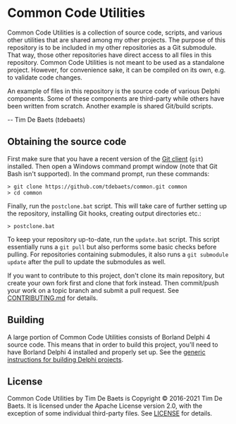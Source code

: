 Common Code Utilities
=====================

Common Code Utilities is a collection of source code, scripts, and various other utilities that are shared among my other projects. The purpose of this repository is to be included in my other repositories as a Git submodule. That way, those other repositories have direct access to all files in this repository. Common Code Utilities is not meant to be used as a standalone project. However, for convenience sake, it can be compiled on its own, e.g. to validate code changes.

An example of files in this repository is the source code of various Delphi components. Some of these components are third-party while others have been written from scratch. Another example is shared Git/build scripts.

-- Tim De Baets (tdebaets)

Obtaining the source code
-------------------------

First make sure that you have a recent version of the [Git client](https://git-scm.com/) (`git`) installed. Then open a Windows command prompt window (note that Git Bash isn't supported). In the command prompt, run these commands:
```
> git clone https://github.com/tdebaets/common.git common
> cd common
```

Finally, run the `postclone.bat` script. This will take care of further setting up the repository, installing Git hooks, creating output directories etc.:
```
> postclone.bat
```

To keep your repository up-to-date, run the `update.bat` script. This script essentially runs a `git pull` but also performs some basic checks before pulling. For repositories containing submodules, it also runs a `git submodule update` after the pull to update the submodules as well.

If you want to contribute to this project, don't clone its main repository, but create your own fork first and clone that fork instead. Then commit/push your work on a topic branch and submit a pull request. See [CONTRIBUTING.md](CONTRIBUTING.md) for details.

Building
--------

A large portion of Common Code Utilities consists of Borland Delphi 4 source code. This means that in order to build this project, you'll need to have Borland Delphi 4 installed and properly set up. See the [generic instructions for building Delphi projects](Delphi/Building.md).

License
-------

Common Code Utilities by Tim De Baets is Copyright © 2016-2021 Tim De Baets. It is licensed under the Apache License version 2.0, with the exception of some individual third-party files. See [LICENSE](LICENSE) for details.
